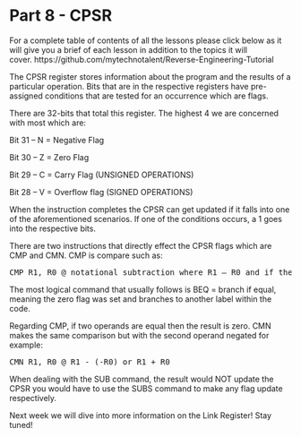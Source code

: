 <h1>Part 8 - CPSR</h1><p>For a complete table of contents of all the lessons please click below as it will give you a brief of each lesson in addition to the topics it will cover. https://github.com/mytechnotalent/Reverse-Engineering-Tutorial</p><p>The CPSR register stores information about the program and the results of a particular operation. Bits that are in the respective registers have pre-assigned conditions that are tested for an occurrence which are flags.</p><p>There are 32-bits that total this register. The highest 4 we are concerned with most which are:</p><p>Bit 31 – N = Negative Flag</p><p>Bit 30 – Z = Zero Flag</p><p>Bit 29 – C = Carry Flag (UNSIGNED OPERATIONS)</p><p>Bit 28 – V = Overflow flag (SIGNED OPERATIONS)</p><p>When the instruction completes the CPSR can get updated if it falls into one of the aforementioned scenarios. If one of the conditions occurs, a 1 goes into the respective bits.</p><p>There are two instructions that directly effect the CPSR flags which are CMP and CMN. CMP is compare such as:</p><pre spellcheck="false">CMP R1, R0 @ notational subtraction where R1 – R0 and if the result is 0, bit 30 Z would be set to 1
</pre><p>The most logical command that usually follows is BEQ = branch if equal, meaning the zero flag was set and branches to another label within the code.</p><p>Regarding CMP, if two operands are equal then the result is zero. CMN makes the same comparison but with the second operand negated for example:</p><pre spellcheck="false">CMN R1, R0 @ R1 - (-R0) or R1 + R0
</pre><p>When dealing with the SUB command, the result would NOT update the CPSR you would have to use the SUBS command to make any flag update respectively.</p><p>Next week we will dive into more information on the Link Register! Stay tuned!</p>